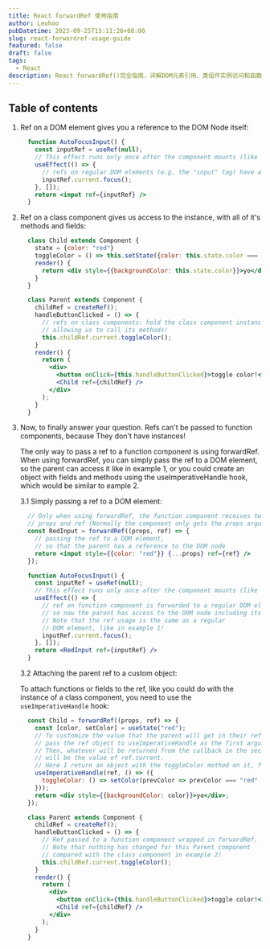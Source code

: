 ```yaml
---
title: React forwardRef 使用指南
author: Leohoo
pubDatetime: 2023-09-25T15:11:26+08:00
slug: react-forwardref-usage-guide
featured: false
draft: false
tags:
  - React
description: React forwardRef()完全指南，详解DOM元素引用、类组件实例访问和函数组件ref转发的实现方式和使用场景。
---
```


## Table of contents

1. Ref on a DOM element gives you a reference to the DOM Node itself:

    ```jsx
      function AutoFocusInput() {
        const inputRef = useRef(null);
        // This effect runs only once after the component mounts (like componentDidMount)
        useEffect(() => {
          // refs on regular DOM elements (e.g. the "input" tag) have access to the DOM node
          inputRef.current.focus();
        }, []);
        return <input ref={inputRef} />
      }

    ```

2. Ref on a class component gives us access to the instance, with all of it's methods and fields:

    ```jsx
      class Child extends Component {
        state = {color: "red"}
        toggleColor = () => this.setState({color: this.state.color === "red" ? "blue" : "red"})
        render() {
          return <div style={{backgroundColor: this.state.color}}>yo</div>
        }
      }

      class Parent extends Component {
        childRef = createRef();
        handleButtonClicked = () => {
          // refs on class components: hold the class component instance,
          // allowing us to call its methods!
          this.childRef.current.toggleColor();
        }
        render() {
          return (
            <div>
              <button onClick={this.handleButtonClicked}>toggle color!</button>
              <Child ref={childRef} />
            </div>
          );
        }
      }

    ```

3. Now, to finally answer your question. Refs can't be passed to function components, because They don't have instances!

    The only way to pass a ref to a function component is using forwardRef. When using forwardRef, you can simply pass the ref to a DOM element, so the parent can access it like in example 1, or you could create an object with fields and methods using the useImperativeHandle hook, which would be similar to eample 2.

    3.1 Simply passing a ref to a DOM element:

    ```jsx
      // Only when using forwardRef, the function component receives two arguments,
      // props and ref (Normally the component only gets the props argument).
      const RedInput = forwardRef((props, ref) => {
        // passing the ref to a DOM element,
        // so that the parent has a reference to the DOM node
        return <input style={{color: "red"}} {...props} ref={ref} />
      });

      function AutoFocusInput() {
        const inputRef = useRef(null);
        // This effect runs only once after the component mounts (like componentDidMount)
        useEffect(() => {
          // ref on function component is forwarded to a regular DOM element,
          // so now the parent has access to the DOM node including its focus method.
          // Note that the ref usage is the same as a regular
          // DOM element, like in example 1!
          inputRef.current.focus();
        }, []);
        return <RedInput ref={inputRef} />
      }

    ```

    3.2 Attaching the parent ref to a custom object:

    To attach functions or fields to the ref, like you could do with the instance of a class component, you need to use the `useImperativeHandle` hook:

    ```jsx
      const Child = forwardRef((props, ref) => {
        const [color, setColor] = useState("red");
        // To customize the value that the parent will get in their ref.current:
        // pass the ref object to useImperativeHandle as the first argument.
        // Then, whatever will be returned from the callback in the second argument,
        // will be the value of ref.current.
        // Here I return an object with the toggleColor method on it, for the parent to use:
        useImperativeHandle(ref, () => ({
          toggleColor: () => setColor(prevColor => prevColor === "red" ? "blue" : "red")
        }));
        return <div style={{backgroundColor: color}}>yo</div>;
      });

      class Parent extends Component {
        childRef = createRef();
        handleButtonClicked = () => {
          // Ref passed to a function component wrapped in forwardRef.
          // Note that nothing has changed for this Parent component
          // compared with the class component in example 2!
          this.childRef.current.toggleColor();
        }
        render() {
          return (
            <div>
              <button onClick={this.handleButtonClicked}>toggle color!</button>
              <Child ref={childRef} />
            </div>
          );
        }
      }

    ```
